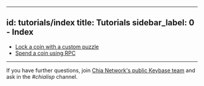 
---
id: tutorials/index
title: Tutorials
sidebar_label: 0 - Index
---

* [Lock a coin with a custom puzzle](/docs/tutorials/custom_puzzle_lock)
* [Spend a coin using RPC](/docs/tutorials/coin_spend_rpc)

---

If you have further questions, join [Chia Network's public Keybase team](https://keybase.io/team/chia_network.public) and ask in the *#chialisp* channel.